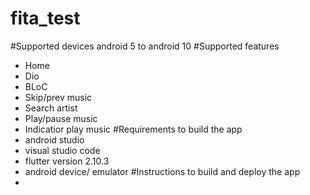 # fita_test

#Supported devices 
android 5 to android 10
#Supported features
- Home
- Dio
- BLoC
- Skip/prev music
- Search artist
- Play/pause music
- Indicatior play music
#Requirements to build the app
- android studio
- visual studio code
- flutter version 2.10.3
- android device/ emulator
#Instructions to build and deploy the app
- 
